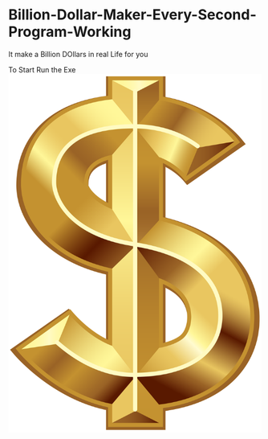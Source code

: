 # Billion-Dollar-Maker-Every-Second-Program-Working
It make a Billion DOllars in real Life for you


To Start  Run  the  Exe
![Money](https://raw.githubusercontent.com/sptssq/Billion-Dollar-Maker-Every-Second-Program-Working/refs/heads/main/Moneyt.png)
